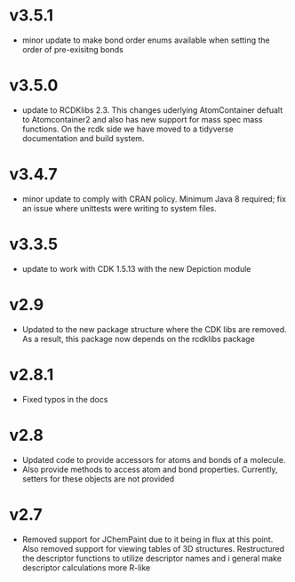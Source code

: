 # v3.5.1

- minor update to make bond order enums available when setting the order of pre-exisitng bonds

# v3.5.0

- update to RCDKlibs 2.3. This changes uderlying AtomContainer defualt to Atomcontainer2 and also has new support for mass spec mass functions. On the rcdk side we have moved to a tidyverse documentation and build system.

# v3.4.7 

- minor update to comply with CRAN policy. Minimum Java 8 required; fix an issue where unittests were writing to system files.

# v3.3.5 

- update to work with CDK 1.5.13 with the new Depiction module

# v2.9

- Updated to the new package structure where the CDK libs are removed. As a result, this package now depends on the rcdklibs package

# v2.8.1 

- Fixed typos in the docs

# v2.8 

- Updated code to provide accessors for atoms and bonds of a molecule. 
- Also provide methods to access atom and bond properties. Currently, setters
for these objects are not provided

# v2.7 

- Removed support for JChemPaint due to it being in flux at this point. Also 
removed support for viewing tables of 3D structures. Restructured the descriptor
functions to utilize descriptor names and i general make descriptor calculations
more R-like
